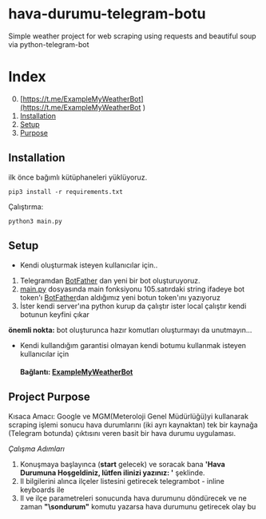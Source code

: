 # hava-durumu-telegram-botu
Simple weather project for web scraping using requests and beautiful soup via python-telegram-bot

# Index
0. [https://t.me/ExampleMyWeatherBot](https://t.me/ExampleMyWeatherBot )
1. [Installation](#installation)
2. [Setup](#setup)
3. [Purpose](#project-purpose)


## Installation
ilk önce bağımlı kütüphaneleri yüklüyoruz.
```
pip3 install -r requirements.txt    
```
Çalıştırma:
```
python3 main.py
```
## Setup
- Kendi oluşturmak isteyen kullanıcılar için..

1. Telegramdan [BotFather](https://t.me/BotFather) dan yeni bir bot oluşturuyoruz.
2. [main.py](main.py) dosyasında main fonksiyonu 105.satırdaki string ifadeye  bot token'ı  [BotFather](https://t.me/BotFather)dan aldığımız yeni botun token'ını yazıyoruz
4. İster kendi server'ına python kurup da çalıştır ister local çalıştır kendi botunun keyfini çıkar

**önemli nokta:** bot oluşturunca hazır komutları oluşturmayı da unutmayın...
- Kendi kullandığım garantisi olmayan kendi botumu kullanmak isteyen kullanıcılar için
 
    #### Bağlantı: [ExampleMyWeatherBot](https://t.me/ExampleMyWeatherBot )


## Project Purpose
Kısaca Amacı:
    Google ve MGM(Meteroloji Genel Müdürlüğü)yi kullanarak scraping işlemi sonucu hava durumlarını (iki ayrı kaynaktan) tek bir kaynağa (Telegram botunda) çıktısını veren basit bir hava durumu uygulaması.


*Çalışma Adımları* 


1. Konuşmaya başlayınca (**start** gelecek) ve soracak bana **'Hava Durumuna Hoşgeldiniz, lütfen ilinizi yazınız: '** şeklinde. 
2. Il bilgilerini alınca ilçeler listesini getirecek telegrambot - inline keyboards  ile 
3. Il ve ilçe parametreleri sonucunda hava durumunu döndürecek ve ne zaman **"\sondurum"** komutu yazarsa hava durumunu getirecek olay bu


